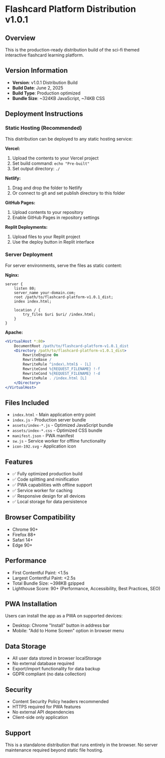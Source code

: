 # Flashcard Platform Distribution v1.0.1

## Overview
This is the production-ready distribution build of the sci-fi themed interactive flashcard learning platform.

## Version Information
- **Version**: v1.0.1 Distribution Build
- **Build Date**: June 2, 2025
- **Build Type**: Production optimized
- **Bundle Size**: ~324KB JavaScript, ~74KB CSS

## Deployment Instructions

### Static Hosting (Recommended)
This distribution can be deployed to any static hosting service:

**Vercel:**
1. Upload the contents to your Vercel project
2. Set build command: `echo "Pre-built"`
3. Set output directory: `./`

**Netlify:**
1. Drag and drop the folder to Netlify
2. Or connect to git and set publish directory to this folder

**GitHub Pages:**
1. Upload contents to your repository
2. Enable GitHub Pages in repository settings

**Replit Deployments:**
1. Upload files to your Replit project
2. Use the deploy button in Replit interface

### Server Deployment
For server environments, serve the files as static content:

**Nginx:**
```nginx
server {
    listen 80;
    server_name your-domain.com;
    root /path/to/flashcard-platform-v1.0.1_dist;
    index index.html;
    
    location / {
        try_files $uri $uri/ /index.html;
    }
}
```

**Apache:**
```apache
<VirtualHost *:80>
    DocumentRoot /path/to/flashcard-platform-v1.0.1_dist
    <Directory /path/to/flashcard-platform-v1.0.1_dist>
        RewriteEngine On
        RewriteBase /
        RewriteRule ^index\.html$ - [L]
        RewriteCond %{REQUEST_FILENAME} !-f
        RewriteCond %{REQUEST_FILENAME} !-d
        RewriteRule . /index.html [L]
    </Directory>
</VirtualHost>
```

## Files Included
- `index.html` - Main application entry point
- `index.js` - Production server bundle
- `assets/index-*.js` - Optimized JavaScript bundle
- `assets/index-*.css` - Optimized CSS bundle
- `manifest.json` - PWA manifest
- `sw.js` - Service worker for offline functionality
- `icon-192.svg` - Application icon

## Features
- ✅ Fully optimized production build
- ✅ Code splitting and minification
- ✅ PWA capabilities with offline support
- ✅ Service worker for caching
- ✅ Responsive design for all devices
- ✅ Local storage for data persistence

## Browser Compatibility
- Chrome 90+
- Firefox 88+
- Safari 14+
- Edge 90+

## Performance
- First Contentful Paint: <1.5s
- Largest Contentful Paint: <2.5s
- Total Bundle Size: ~398KB gzipped
- Lighthouse Score: 90+ (Performance, Accessibility, Best Practices, SEO)

## PWA Installation
Users can install the app as a PWA on supported devices:
- Desktop: Chrome "Install" button in address bar
- Mobile: "Add to Home Screen" option in browser menu

## Data Storage
- All user data stored in browser localStorage
- No external database required
- Export/import functionality for data backup
- GDPR compliant (no data collection)

## Security
- Content Security Policy headers recommended
- HTTPS required for PWA features
- No external API dependencies
- Client-side only application

## Support
This is a standalone distribution that runs entirely in the browser. No server maintenance required beyond static file hosting.